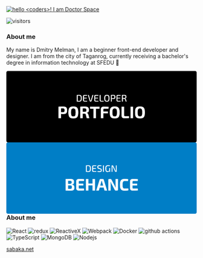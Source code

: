 
 [<img alt='hello <coders>! I am Doctor Space' target="_blank" src="https://github.com/DoctorSpace/DoctorSpace/blob/main/Hello.png"/>](https://github.com/DoctorSpace/)



![visitors](https://vbr.wocr.tk/badge?page_id=DoctorSpace.DoctorSpace&color=00cf00)


### About me 
My name is Dmitry Melman, I am a beginner front-end developer and designer. I am from the city of Taganrog, currently receiving a bachelor's degree in information technology at SFEDU  🏫


[<img align="left" wight=200px; alt="PORTFOLIO" src="https://github.com/DoctorSpace/DoctorSpace/raw/main/PORTFOLIO-developer.svg"/>](https://doctorspace.github.io/Portfolio/)
[<img align="right" wight=200px; alt="BEHANCE" src="https://github.com/DoctorSpace/DoctorSpace/raw/main/BEHANCE-designer.svg"/>](https://www.behance.net/1i_am_ds/)



### About me



<p>
  <img alt="React" src="https://img.shields.io/badge/-React-45b8d8?style=flat-square&logo=react&logoColor=white" />
  <img alt="redux" src="https://img.shields.io/badge/-Redux-764ABC?style=flat-square&logo=redux&logoColor=white" />
  <img alt="ReactiveX" src="https://img.shields.io/badge/-RxJs-B7178C?style=flat-square&logo=reactivex&logoColor=white" />
  <img alt="Webpack" src="https://img.shields.io/badge/-Webpack-8DD6F9?style=flat-square&logo=webpack&logoColor=white" /> 
  <img alt="Docker" src="https://img.shields.io/badge/-Docker-46a2f1?style=flat-square&logo=docker&logoColor=white" />
  <img alt="github actions" src="https://img.shields.io/badge/-Github_Actions-2088FF?style=flat-square&logo=github-actions&logoColor=white" />
  <img alt="TypeScript" src="https://img.shields.io/badge/-TypeScript-007ACC?style=flat-square&logo=typescript&logoColor=white" />
  <img alt="MongoDB" src="https://img.shields.io/badge/-MongoDB-13aa52?style=flat-square&logo=mongodb&logoColor=white" />
  <img alt="Nodejs" src="https://img.shields.io/badge/-Nodejs-43853d?style=flat-square&logo=Node.js&logoColor=white" />
</p>


[sabaka.net](http://sabaka.net)
